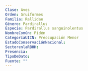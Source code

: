 ```yaml
---
Clase: Aves
Orden: Gruiformes
Familia: Rallidae
Género: Pardirallus
Especie: Pardirallus sanguinolentus
NombreComún: Pidén
CategoríaUICN: Preocupación Menor
EstadoConservaciónNacional: 
SectorenlaRBHH: 
Presencia: 
TipoDeDato: 
Fuente: ""
---
```

